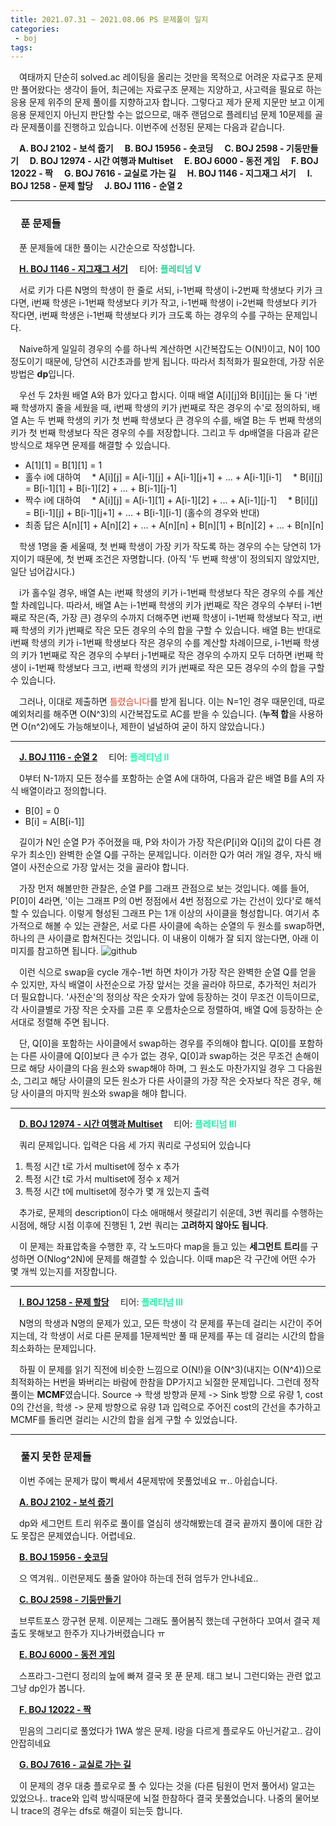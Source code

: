 ```yaml
---
title: 2021.07.31 ~ 2021.08.06 PS 문제풀이 일지
categories:
 - boj
tags:
---
```


　여태까지 단순히 solved.ac 레이팅을 올리는 것만을 목적으로 어려운 자료구조 문제만 풀어왔다는 생각이 들어, 최근에는 자료구조 문제는 지양하고, 사고력을 필요로 하는 응용 문제 위주의 문제 풀이를 지향하고자 합니다. 그렇다고 제가 문제 지문만 보고 이게 응용 문제인지 아닌지 판단할 수는 없으므로, 매주 랜덤으로 플레티넘 문제 10문제를 골라 문제풀이를 진행하고 있습니다. 이번주에 선정된 문제는 다음과 같습니다.

　**A. BOJ 2102 - 보석 줍기**
　**B. BOJ 15956 - 숏코딩**
　**C. BOJ 2598 - 기둥만들기**
　**D. BOJ 12974 - 시간 여행과 Multiset**
　**E. BOJ 6000 - 동전 게임**
　**F. BOJ 12022 - 짝**
　**G. BOJ 7616 - 교실로 가는 길**
　**H. BOJ 1146 - 지그재그 서기**
　**I. BOJ 1258 - 문제 할당**
　**J. BOJ 1116 - 순열 2**
<hr/>

### 　**푼 문제들**

　푼 문제들에 대한 풀이는 시간순으로 작성합니다.

　**[H. BOJ 1146 - 지그재그 서기](https://www.acmicpc.net/problem/1146)**
　티어: **<font color='#25d69b'>플레티넘 V</font>**

　서로 키가 다른 N명의 학생이 한 줄로 서되, i-1번째 학생이 i-2번째 학생보다 키가 크다면, i번째 학생은 i-1번째 학생보다 키가 작고, i-1번째 학생이 i-2번째 학생보다 키가 작다면, i번째 학생은 i-1번째 학생보다 키가 크도록 하는 경우의 수를 구하는 문제입니다.

　Naive하게 일일히 경우의 수를 하나씩 계산하면 시간복잡도는 O(N!)이고, N이 100 정도이기 때문에, 당연히 시간초과를 받게 됩니다. 따라서 최적화가 필요한데, 가장 쉬운 방법은 **dp**입니다.

　우선 두 2차원 배열 A와 B가 있다고 합시다. 이때 배열 A[i][j]와 B[i][j]는 둘 다 'i번째 학생까지 줄을 세웠을 때, i번째 학생의 키가 j번째로 작은 경우의 수'로 정의하되, 배열 A는 두 번째 학생의 키가 첫 번째 학생보다 큰 경우의 수를, 배열 B는 두 번째 학생의 키가 첫 번째 학생보다 작은 경우의 수를 저장합니다. 그리고 두 dp배열을 다음과 같은 방식으로 채우면 문제를 해결할 수 있습니다.

* A[1][1] = B[1][1] = 1
* 홀수 i에 대하여
　* A[i][j] = A[i-1][j] + A[i-1][j+1] + ... + A[i-1][i-1]
　* B[i][j] = B[i-1][1] + B[i-1][2] + ... + B[i-1][j-1]
* 짝수 i에 대하여
　* A[i][j] = A[i-1][1] + A[i-1][2] + ... + A[i-1][j-1]
　* B[i][j] = B[i-1][j] + B[i-1][j+1] + ... + B[i-1][i-1] (홀수의 경우와 반대)
* 최종 답은 A[n][1] + A[n][2] + ... + A[n][n] + B[n][1] + B[n][2] + ... + B[n][n]

　학생 1명을 줄 세울때, 첫 번째 학생이 가장 키가 작도록 하는 경우의 수는 당연히 1가지이기 때문에, 첫 번째 조건은 자명합니다. (아직 '두 번째 학생'이 정의되지 않았지만, 일단 넘어갑시다.)

　i가 홀수일 경우, 배열 A는 i번째 학생의 키가 i-1번째 학생보다 작은 경우의 수를 계산할 차례입니다. 따라서, 배열 A는 i-1번째 학생의 키가 j번째로 작은 경우의 수부터 i-1번째로 작은(즉, 가장 큰) 경우의 수까지 더해주면 i번째 학생이 i-1번째 학생보다 작고, i번째 학생의 키가 j번째로 작은 모든 경우의 수의 합을 구할 수 있습니다. 배열 B는 반대로 i번째 학생의 키가 i-1번째 학생보다 작은 경우의 수를 계산할 차례이므로, i-1번째 학생의 키가 1번째로 작은 경우의 수부터 j-1번째로 작은 경우의 수까지 모두 더하면 i번째 학생이 i-1번째 학생보다 크고, i번째 학생의 키가 j번째로 작은 모든 경우의 수의 합을 구할 수 있습니다.

　그러나, 이대로 제출하면 <font color='#dd4124'>틀렸습니다</font>를 받게 됩니다. 이는 N=1인 경우 때문인데, 따로 예외처리를 해주면 O(N^3)의 시간복잡도로 AC를 받을 수 있습니다. (**누적 합**을 사용하면 O(n^2)에도 가능해보이나, 제한이 널널하여 굳이 하지 않았습니다.)
<hr/>

　**[J. BOJ 1116 - 순열 2](https://www.acmicpc.net/problem/1116)**
　티어: **<font color='#2af8b4'>플레티넘 II</font>**

　0부터 N-1까지 모든 정수를 포함하는 순열 A에 대하여, 다음과 같은 배열 B를 A의 자식 배열이라고 정의합니다.

* B[0] = 0
* B[i] = A[B[i-1]]

　길이가 N인 순열 P가 주어졌을 때, P와 차이가 가장 작은(P[i]와 Q[i]의 값이 다른 경우가 최소인) 완벽한 순열 Q를 구하는 문제입니다. 이러한 Q가 여러 개일 경우, 자식 배열이 사전순으로 가장 앞서는 것을 골라야 합니다.

　가장 먼저 해볼만한 관찰은, 순열 P를 그래프 관점으로 보는 것입니다. 예를 들어, P[0]이 4라면, '이는 그래프 P의 0번 정점에서 4번 정점으로 가는 간선이 있다'로 해석할 수 있습니다. 이렇게 형성된 그래프 P는 1개 이상의 사이클을 형성합니다. 여기서 추가적으로 해볼 수 있는 관찰은, 서로 다른 사이클에 속하는 순열의 두 원소를 swap하면, 하나의 큰 사이클로 합쳐진다는 것입니다. 이 내용이 이해가 잘 되지 않는다면, 아래 이미지를 참고하면 됩니다.
![github](https://user-images.githubusercontent.com/51073213/128603030-e2bf255f-4cde-47d1-b0bd-638423d7f72c.png)

　이런 식으로 swap을 cycle 개수-1번 하면 차이가 가장 작은 완벽한 순열 Q를 얻을 수 있지만, 자식 배열이 사전순으로 가장 앞서는 것을 골라야 하므로, 추가적인 처리가 더 필요합니다. '사전순'의 정의상 작은 숫자가 앞에 등장하는 것이 무조건 이득이므로, 각 사이클별로 가장 작은 숫자를 고른 후 오름차순으로 정렬하여, 배열 Q에 등장하는 순서대로 정렬해 주면 됩니다. 

　단, Q[0]을 포함하는 사이클에서 swap하는 경우를 주의해야 합니다. Q[0]를 포함하는 다른 사이클에 Q[0]보다 큰 수가 없는 경우, Q[0]과 swap하는 것은 무조건 손해이므로 해당 사이클의 다음 원소와 swap해야 하며, 그 원소도 마찬가지일 경우 그 다음원소, 그리고 해당 사이클의 모든 원소가 다른 사이클의 가장 작은 숫자보다 작은 경우, 해당 사이클의 마지막 원소와 swap을 해야 합니다.
<hr/>

　**[D. BOJ 12974 - 시간 여행과 Multiset](https://www.acmicpc.net/problem/12974)**
　티어: **<font color='#28edac'>플레티넘 III</font>**

　쿼리 문제입니다. 입력은 다음 세 가지 쿼리로 구성되어 있습니다

1. 특정 시간 t로 가서 multiset에 정수 x 추가
2. 특정 시간 t로 가서 multiset에 정수 x 제거
3. 특정 시간 t에 multiset에 정수가 몇 개 있는지 출력

　추가로, 문제의 description이 다소 애매해서 헷갈리기 쉬운데, 3번 쿼리를 수행하는 시점에, 해당 시점 이후에 진행된 1, 2번 쿼리는 **고려하지 않아도 됩니다**.

　이 문제는 좌표압축을 수행한 후, 각 노드마다 map을 들고 있는 **세그먼트 트리**를 구성하면 O(Nlog^2N)에 문제를 해결할 수 있습니다. 이때 map은 각 구간에 어떤 수가 몇 개씩 있는지를 저장합니다.
<hr/>

　**[I. BOJ 1258 - 문제 할당](https://www.acmicpc.net/problem/1258)**
　티어: **<font color='#28edac'>플레티넘 III</font>**

　N명의 학생과 N명의 문제가 있고, 모든 학생이 각 문제를 푸는데 걸리는 시간이 주어지는데, 각 학생이 서로 다른 문제를 1문제씩만 풀 때 문제를 푸는 데 걸리는 시간의 합을 최소화하는 문제입니다.

　하필 이 문제를 읽기 직전에 비슷한 느낌으로 O(N!)을 O(N^3)(내지는 O(N^4))으로 최적화하는 H번을 봐버리는 바람에 한참을 DP가지고 뇌절한 문제입니다. 그런데 정작 풀이는 **MCMF**였습니다. Source -> 학생 방향과 문제 -> Sink 방향 으로 유량 1, cost 0의 간선을, 학생 -> 문제 방향으로 유량 1과 입력으로 주어진 cost의 간선을 추가하고 MCMF를 돌리면 걸리는 시간의 합을 쉽게 구할 수 있었습니다.
<hr/>

### 　**풀지 못한 문제들**

　이번 주에는 문제가 많이 빡세서 4문제밖에 못풀었네요 ㅠ.. 아쉽습니다.

　**[A. BOJ 2102 - 보석 줍기](https://www.acmicpc.net/problem/2102)**

　dp와 세그먼트 트리 위주로 풀이를 열심히 생각해봤는데 결국 끝까지 풀이에 대한 감도 못잡은 문제였습니다. 어렵네요.

　**[B. BOJ 15956 - 숏코딩](https://www.acmicpc.net/problem/15956)**

　으 역겨워.. 이런문제도 풀줄 알아야 하는데 전혀 엄두가 안나네요..

　**[C. BOJ 2598 - 기둥만들기](https://www.acmicpc.net/problem/2598)**

　브루트포스 깡구현 문제. 이문제는 그래도 풀어봄직 했는데 구현하다 꼬여서 결국 제출도 못해보고 한주가 지나가버렸습니다 ㅠ

　**[E. BOJ 6000 - 동전 게임](https://www.acmicpc.net/problem/6000)**

　스프라그-그런디 정리의 늪에 빠져 결국 못 푼 문제. 태그 보니 그런디와는 관련 없고 그냥 dp인가 봅니다.

　**[F. BOJ 12022 - 짝](https://www.acmicpc.net/problem/12022)**

　믿음의 그리디로 풀었다가 1WA 쌓은 문제. I랑을 다르게 플로우도 아닌거같고.. 감이 안잡히네요

　**[G. BOJ 7616 - 교실로 가는 길](https://www.acmicpc.net/problem/7616)**

　이 문제의 경우 대충 플로우로 풀 수 있다는 것을 (다른 팀원이 먼저 풀어서) 알고는 있었으나.. trace와 입력 방식때문에 뇌절 한참하다 결국 못풀었습니다. 나중의 물어보니 trace의 경우는 dfs로 해결이 되는듯 합니다.